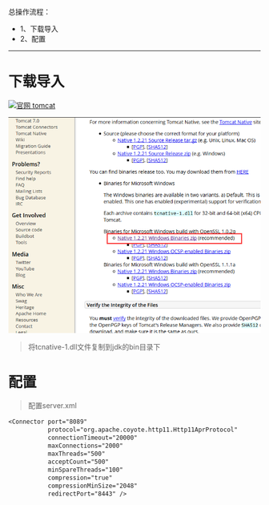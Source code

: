 总操作流程：
- 1、下载导入
- 2、配置

****

# 下载导入

[![](https://img.shields.io/badge/官网-tomcat-red.svg "官网 tomcat")](http://tomcat.apache.org/download-native.cgi)

![](image/3-1.png)

>将tcnative-1.dll文件复制到jdk的bin目录下

# 配置

>配置server.xml
```
<Connector port="8089"
           protocol="org.apache.coyote.http11.Http11AprProtocol"
           connectionTimeout="20000"
           maxConnections="2000"
           maxThreads="500"
           acceptCount="500"
           minSpareThreads="100"
           compression="true"
           compressionMinSize="2048"
           redirectPort="8443" />
```
